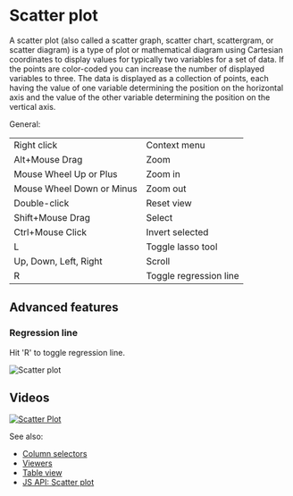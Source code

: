 <!-- TITLE: Scatter plot -->
<!-- SUBTITLE: -->

# Scatter plot

A scatter plot (also called a scatter graph, scatter chart, scattergram, or scatter diagram) is a type of plot or
mathematical diagram using Cartesian coordinates to display values for typically two variables for a set of data. If the
points are color-coded you can increase the number of displayed variables to three. The data is displayed as a
collection of points, each having the value of one variable determining the position on the horizontal axis and the
value of the other variable determining the position on the vertical axis.

General:

|                           |                        |
|---------------------------|------------------------|
| Right click               | Context menu           |
| Alt+Mouse Drag            | Zoom                   |
| Mouse Wheel Up or Plus    | Zoom in                |
| Mouse Wheel Down or Minus | Zoom out               |
| Double-click              | Reset view             |
| Shift+Mouse Drag          | Select                 |
| Ctrl+Mouse Click          | Invert selected        |
| L                         | Toggle lasso tool      |
| Up, Down, Left, Right     | Scroll                 |
| R                         | Toggle regression line |

## Advanced features

### Regression line

Hit 'R' to toggle regression line.

![Scatter plot](../../uploads/gifs/scatter-plot.gif "scatter plot")

## Videos

[![Scatter Plot](../../uploads/youtube/visualizations2.png "Open on Youtube")](https://www.youtube.com/watch?v=7MBXWzdC0-I&t=214s)

See also:

* [Column selectors](column-selectors.md)
* [Viewers](../viewers.md)
* [Table view](../../datagrok/table-view.md)
* [JS API: Scatter plot](https://public.datagrok.ai/js/samples/ui/viewers/types/scatter-plot)
